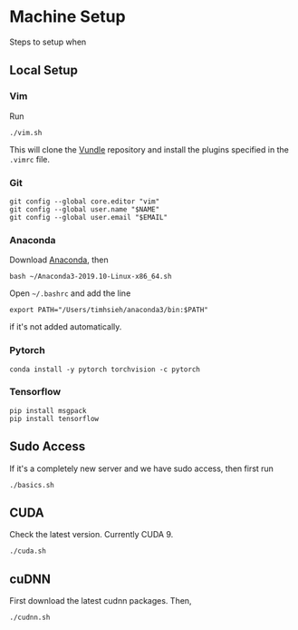# Machine Setup

Steps to setup when 

## Local Setup

### Vim
Run
```
./vim.sh
```
This will clone the [Vundle](https://github.com/VundleVim/Vundle.vim.git) repository and install the plugins specified in the `.vimrc` file.

### Git

```
git config --global core.editor "vim"
git config --global user.name "$NAME"
git config --global user.email "$EMAIL"
```

### Anaconda

Download [Anaconda](https://www.anaconda.com/distribution/), then
```
bash ~/Anaconda3-2019.10-Linux-x86_64.sh
```
Open `~/.bashrc` and add the line
```
export PATH="/Users/timhsieh/anaconda3/bin:$PATH"
```
if it's not added automatically.


### Pytorch
```
conda install -y pytorch torchvision -c pytorch
```

### Tensorflow
```
pip install msgpack
pip install tensorflow
```


## Sudo Access
If it's a completely new server and we have sudo access, then first run
```
./basics.sh
```

## CUDA
Check the latest version. Currently CUDA 9.
```
./cuda.sh
```

## cuDNN
First download the latest cudnn packages. Then,
```
./cudnn.sh
```
